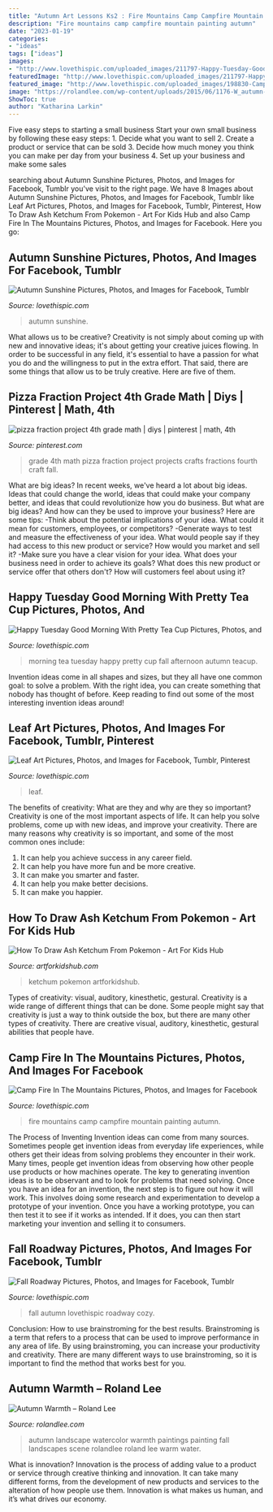 ```yaml
---
title: "Autumn Art Lessons Ks2 : Fire Mountains Camp Campfire Mountain Painting Autumn"
description: "Fire mountains camp campfire mountain painting autumn"
date: "2023-01-19"
categories:
- "ideas"
tags: ["ideas"]
images:
- "http://www.lovethispic.com/uploaded_images/211797-Happy-Tuesday-Good-Morning-With-Pretty-Tea-Cup.jpg"
featuredImage: "http://www.lovethispic.com/uploaded_images/211797-Happy-Tuesday-Good-Morning-With-Pretty-Tea-Cup.jpg"
featured_image: "http://www.lovethispic.com/uploaded_images/198830-Camp-Fire-In-The-Mountains.jpg"
image: "https://rolandlee.com/wp-content/uploads/2015/06/1176-W_autumn-warmth.jpg"
ShowToc: true
author: "Katharina Larkin"
---
```



Five easy steps to starting a small business
Start your own small business by following these easy steps: 1. Decide what you want to sell 2. Create a product or service that can be sold 3. Decide how much money you think you can make per day from your business 4. Set up your business and make some sales 
	

		
searching about Autumn Sunshine Pictures, Photos, and Images for Facebook, Tumblr you've visit to the right page. We have 8 Images about Autumn Sunshine Pictures, Photos, and Images for Facebook, Tumblr like Leaf Art Pictures, Photos, and Images for Facebook, Tumblr, Pinterest, How To Draw Ash Ketchum From Pokemon - Art For Kids Hub and also Camp Fire In The Mountains Pictures, Photos, and Images for Facebook. Here you go:
		
    
## Autumn Sunshine Pictures, Photos, And Images For Facebook, Tumblr

<img loading=lazy src="http://www.lovethispic.com/uploaded_images/127357-Autumn-Sunshine.gif?1" onerror="this.onerror=null;this.src='https://tse4.mm.bing.net/th?id=OIP.8sZhxTSGAmBWGtG9-56bsQHaLG&amp;pid=15.1';" alt="Autumn Sunshine Pictures, Photos, and Images for Facebook, Tumblr">

_Source: lovethispic.com_

>autumn sunshine. 

	

What allows us to be creative?
Creativity is not simply about coming up with new and innovative ideas; it's about getting your creative juices flowing. In order to be successful in any field, it's essential to have a passion for what you do and the willingness to put in the extra effort. That said, there are some things that allow us to be truly creative. Here are five of them.

    
## Pizza Fraction Project 4th Grade Math | Diys | Pinterest | Math, 4th

<img loading=lazy src="https://i.pinimg.com/736x/f6/20/f2/f620f261a87d50f16b53f444905770a5.jpg" onerror="this.onerror=null;this.src='https://tse1.mm.bing.net/th?id=OIP.97m7TiUN5-2NWtJrgGeSQAHaJ6&amp;pid=15.1';" alt="pizza fraction project 4th grade math | diys | pinterest | math, 4th">

_Source: pinterest.com_

>grade 4th math pizza fraction project projects crafts fractions fourth craft fall. 

	

What are big ideas?
In recent weeks, we've heard a lot about big ideas. Ideas that could change the world, ideas that could make your company better, and ideas that could revolutionize how you do business. But what are big ideas? And how can they be used to improve your business? Here are some tips: 
-Think about the potential implications of your idea. What could it mean for customers, employees, or competitors? 
-Generate ways to test and measure the effectiveness of your idea. What would people say if they had access to this new product or service? How would you market and sell it? 
-Make sure you have a clear vision for your idea. What does your business need in order to achieve its goals? What does this new product or service offer that others don't? How will customers feel about using it?

    
## Happy Tuesday Good Morning With Pretty Tea Cup Pictures, Photos, And

<img loading=lazy src="http://www.lovethispic.com/uploaded_images/211797-Happy-Tuesday-Good-Morning-With-Pretty-Tea-Cup.jpg" onerror="this.onerror=null;this.src='https://tse4.mm.bing.net/th?id=OIP.GlLIT7jf3EgbsUQGiNQUZgHaKs&amp;pid=15.1';" alt="Happy Tuesday Good Morning With Pretty Tea Cup Pictures, Photos, and">

_Source: lovethispic.com_

>morning tea tuesday happy pretty cup fall afternoon autumn teacup. 

	

Invention ideas come in all shapes and sizes, but they all have one common goal: to solve a problem. With the right idea, you can create something that nobody has thought of before. Keep reading to find out some of the most interesting invention ideas around!

    
## Leaf Art Pictures, Photos, And Images For Facebook, Tumblr, Pinterest

<img loading=lazy src="http://www.lovethispic.com/uploaded_images/131625-Leaf-Art.jpg" onerror="this.onerror=null;this.src='https://tse2.mm.bing.net/th?id=OIP._E26v2h6W3_u9t-r8j84FQAAAA&amp;pid=15.1';" alt="Leaf Art Pictures, Photos, and Images for Facebook, Tumblr, Pinterest">

_Source: lovethispic.com_

>leaf. 

	

The benefits of creativity: What are they and why are they so important?
Creativity is one of the most important aspects of life. It can help you solve problems, come up with new ideas, and improve your creativity. There are many reasons why creativity is so important, and some of the most common ones include: 
1) It can help you achieve success in any career field.
2) It can help you have more fun and be more creative. 
3) It can make you smarter and faster. 
4) It can help you make better decisions. 
5) It can make you happier.

    
## How To Draw Ash Ketchum From Pokemon - Art For Kids Hub

<img loading=lazy src="https://www.artforkidshub.com/wp-content/uploads/2016/08/how-to-draw-ash-ketchum-feature.jpg" onerror="this.onerror=null;this.src='https://tse4.mm.bing.net/th?id=OIP.89vv6OCzJWOFruEKp4yP8AHaEJ&amp;pid=15.1';" alt="How To Draw Ash Ketchum From Pokemon - Art For Kids Hub">

_Source: artforkidshub.com_

>ketchum pokemon artforkidshub. 

	

Types of creativity: visual, auditory, kinesthetic, gestural.
Creativity is a wide range of different things that can be done. Some people might say that creativity is just a way to think outside the box, but there are many other types of creativity. There are creative visual, auditory, kinesthetic, gestural abilities that people have.

    
## Camp Fire In The Mountains Pictures, Photos, And Images For Facebook

<img loading=lazy src="http://www.lovethispic.com/uploaded_images/198830-Camp-Fire-In-The-Mountains.jpg" onerror="this.onerror=null;this.src='https://tse2.mm.bing.net/th?id=OIP.Gl0oM1k-Iva_1kZRtB5oqwHaJ4&amp;pid=15.1';" alt="Camp Fire In The Mountains Pictures, Photos, and Images for Facebook">

_Source: lovethispic.com_

>fire mountains camp campfire mountain painting autumn. 

	

The Process of Inventing
Invention ideas can come from many sources. Sometimes people get invention ideas from everyday life experiences, while others get their ideas from solving problems they encounter in their work. Many times, people get invention ideas from observing how other people use products or how machines operate. The key to generating invention ideas is to be observant and to look for problems that need solving.
Once you have an idea for an invention, the next step is to figure out how it will work. This involves doing some research and experimentation to develop a prototype of your invention. Once you have a working prototype, you can then test it to see if it works as intended. If it does, you can then start marketing your invention and selling it to consumers.

    
## Fall Roadway Pictures, Photos, And Images For Facebook, Tumblr

<img loading=lazy src="http://www.lovethispic.com/uploaded_images/198960-Fall-Roadway.jpg" onerror="this.onerror=null;this.src='https://tse4.mm.bing.net/th?id=OIP.aeYmlteoDdiuX0IbTEZqsQHaLH&amp;pid=15.1';" alt="Fall Roadway Pictures, Photos, and Images for Facebook, Tumblr">

_Source: lovethispic.com_

>fall autumn lovethispic roadway cozy. 

	

Conclusion: How to use brainstroming for the best results.
Brainstroming is a term that refers to a process that can be used to improve performance in any area of life. By using brainstroming, you can increase your productivity and creativity. There are many different ways to use brainstroming, so it is important to find the method that works best for you.

    
## Autumn Warmth – Roland Lee

<img loading=lazy src="https://rolandlee.com/wp-content/uploads/2015/06/1176-W_autumn-warmth.jpg" onerror="this.onerror=null;this.src='https://tse1.mm.bing.net/th?id=OIP.fvpiFuNW3xPKMqNKsMOefQHaEc&amp;pid=15.1';" alt="Autumn Warmth – Roland Lee">

_Source: rolandlee.com_

>autumn landscape watercolor warmth paintings painting fall landscapes scene rolandlee roland lee warm water. 

	

What is innovation?
Innovation is the process of adding value to a product or service through creative thinking and innovation. It can take many different forms, from the development of new products and services to the alteration of how people use them. Innovation is what makes us human, and it’s what drives our economy.

